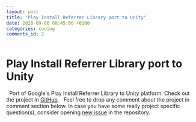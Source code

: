```yaml
---
layout: post
title: "Play Install Referrer Library port to Unity"
date: 2020-09-06 00:45:00 +0100
categories: coding
comments_id: 2
---
```


# Play Install Referrer Library port to Unity
&nbsp;
Port of Google's Play Install Referrer Library to Unity platform. Check out the project in [GitHub](https://github.com/ugi/play-install-referrer-unity).
&nbsp;
Feel free to drop any comment about the project in comment section below. In case you have some really project specific question(s), consider opening [new issue](https://github.com/ugi/play-install-referrer-unity/issues/new/choose) in the repository.
